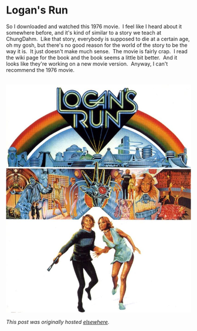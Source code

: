 # Logan's Run

<div>
<p>So I downloaded and watched this 1976 movie. &#160;I feel like I heard about it somewhere before, and it's kind of similar to a story we teach at ChungDahm. &#160;Like that story, everybody is supposed to die at a certain age, oh my gosh, but there's no good reason for the world of the story to be the way it is. &#160;It just doesn't make much sense. &#160;The movie is fairly crap. &#160;I read the wiki page for the book and the book seems a little bit better. &#160;And it looks like they're working on a new movie version. &#160;Anyway, I can't recommend the 1976 movie.<br><br></p>
<div class="separator"><a href="logan.jpg" imageanchor="1"><img border="0" src="logan.jpg"></a></div>
</div>


*This post was originally hosted [elsewhere](http://planspace.blogspot.com/2010/11/logans-run.html).*
